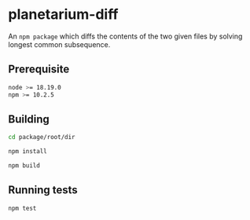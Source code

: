 # planetarium-diff

An `npm package` which diffs the contents of the two given files by solving longest common subsequence.

## Prerequisite

```bash
node >= 18.19.0
npm >= 10.2.5
```

## Building

```bash
cd package/root/dir

npm install

npm build
```

## Running tests

```bash
npm test
```
